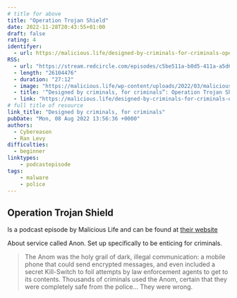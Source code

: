 ```yaml
---
# title for above
title: "Operation Trojan Shield"
date: 2022-11-28T20:43:55+01:00
draft: false
rating: 4
identifyer:
  - url: https://malicious.life/designed-by-criminals-for-criminals-operation-trojan-shield/
RSS:
  - url: "https://stream.redcircle.com/episodes/c5be511a-b0d5-411a-a5d6-db161ae5a2f4/stream.mp3"
  - length: "26104476"
  - duration: "27:12"
  - image: "https://malicious.life/wp-content/uploads/2022/03/malicious-2500-1.jpg"
  - title: '“Designed by criminals, for criminals”: Operation Trojan Shield'
  - link: "https://malicious.life/designed-by-criminals-for-criminals-operation-trojan-shield/"
# full title of resource
link_title: "Designed by criminals, for criminals"
pubDate: "Mon, 08 Aug 2022 13:56:36 +0000"
authors:
  - Cybereason
  - Ran Levy
difficulties:
  - beginner
linktypes:
    - podcastepisode
tags:
    - malware
    - police
---
```


## Operation Trojan Shield
Is a podcast episode by Malicious Life and can be found at [their website](https://malicious.life/designed-by-criminals-for-criminals-operation-trojan-shield/)

About service called Anon. Set up specifically to be enticing for criminals. 

> The Anom was the holy grail of dark, illegal communication: a mobile phone that could send encrypted messages, and even included a secret Kill-Switch to foil attempts by law enforcement agents to get to its contents. Thousands of criminals used the Anom, certain that they were completely safe from the police... They were wrong.


